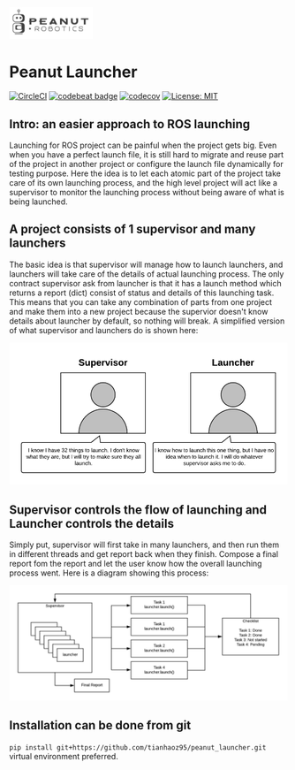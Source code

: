 <img width="30%" src="https://raw.githubusercontent.com/tianhaoz95/pics/master/peanut-logo.PNG"/>

# Peanut Launcher

[![CircleCI](https://circleci.com/gh/tianhaoz95/peanut_launcher.svg?style=svg)](https://circleci.com/gh/tianhaoz95/peanut_launcher)
[![codebeat badge](https://codebeat.co/badges/7e6bd6f3-e712-4a2d-bc47-0b537dc107eb)](https://codebeat.co/projects/github-com-tianhaoz95-peanut_launcher-master)
[![codecov](https://codecov.io/gh/tianhaoz95/peanut_launcher/branch/master/graph/badge.svg)](https://codecov.io/gh/tianhaoz95/peanut_launcher)
[![License: MIT](https://img.shields.io/badge/License-MIT-yellow.svg)](https://opensource.org/licenses/MIT)

## Intro: an easier approach to ROS launching

Launching for ROS project can be painful when the project gets big. Even when you have a perfect launch file, it is still hard to migrate and reuse part of the project in another project or configure the launch file dynamically for testing purpose. Here the idea is to let each atomic part of the project take care of its own launching process, and the high level project will act like a supervisor to monitor the launching process without being aware of what is being launched.

## A project consists of 1 supervisor and many launchers

The basic idea is that supervisor will manage how to launch launchers, and launchers will take care of the details of actual launching process. The only contract supervisor ask from launcher is that it has a launch method which returns a report (dict) consist of status and details of this launching task. This means that you can take any combination of parts from one project and make them into a new project because the supervior doesn't know details about launcher by default, so nothing will break. A simplified version of what supervisor and launchers do is shown here:

![Supervisor vs. Launcher](https://raw.githubusercontent.com/tianhaoz95/pics/master/supervisor%20vs%20launcher%20-%20Page%201.png)

## Supervisor controls the flow of launching and Launcher controls the details

Simply put, supervisor will first take in many launchers, and then run them in different threads and get report back when they finish. Compose a final report fom the report and let the user know how the overall launching process went. Here is a diagram showing this process:

![What is a supervisor](https://raw.githubusercontent.com/tianhaoz95/pics/master/Blank%20Diagram%20-%20Page%201.png)

## Installation can be done from git

`pip install git+https://github.com/tianhaoz95/peanut_launcher.git` virtual environment preferred.
